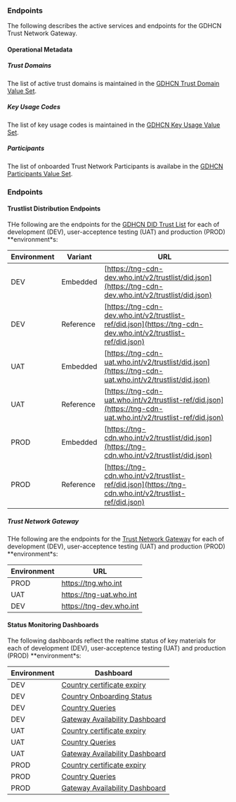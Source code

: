 ### Endpoints 

The following describes the active services and endpoints for the GDHCN Trust Network Gateway.

#### Operational Metadata
##### Trust Domains

The list of active trust domains is maintained in the [GDHCN Trust Domain Value Set](ValueSet-WHO.TRUST.DOMAIN.html).


##### Key Usage Codes

The list of key usage codes is maintained in the [GDHCN Key Usage Value Set](ValueSet-WHO.TRUST.KEYUSAGE.html).


##### Participants

The list of onboarded Trust Network Participants is availabe in the  [GDHCN Participants Value Set](ValueSet-Participants.html).


### Endpoints

#### Trustlist Distribution Endpoints

THe following are the endpoints for the [GDHCN DID Trust List](concepts_did_gdhcn.html) for each of development (DEV), user-acceptence testing (UAT) and production (PROD) **environment*s:

|  Environment   |      Variant         | URL                                                                                     |
|---------|------------|--------------------------------------------------------------------------------------------------------------|
|  DEV   |  Embedded    | [https://tng-cdn-dev.who.int/v2/trustlist/did.json](https://tng-cdn-dev.who.int/v2/trustlist/did.json)         |
|  DEV  | Reference  | [https://tng-cdn-dev.who.int/v2/trustlist-ref/did.json](https://tng-cdn-dev.who.int/v2/trustlist-ref/did.json) |
|   UAT   |  Embedded   | [https://tng-cdn-uat.who.int/v2/trustlist/did.json](https://tng-cdn-uat.who.int/v2/trustlist/did.json)         |
|    UAT   | Reference  | [https://tng-cdn-uat.who.int/v2/trustlist-ref/did.json](https://tng-cdn-uat.who.int/v2/trustlist-ref/did.json) |
|  PROD  |  Embedded   | [https://tng-cdn.who.int/v2/trustlist/did.json](https://tng-cdn.who.int/v2/trustlist/did.json)         |
| PROD | Reference  | [https://tng-cdn.who.int/v2/trustlist-ref/did.json](https://tng-cdn.who.int/v2/trustlist-ref/did.json) |



##### Trust Network Gateway 


THe following are the endpoints for the [Trust Network Gateway](concepts.html#trust-network-gateway-tng) for each of development (DEV), user-acceptence testing (UAT) and production (PROD) **environment*s:

| Environment | URL |
|-------------|-----|
| PROD |	 https://tng.who.int |
| UAT |	 https://tng-uat.who.int |
| DEV |	 https://tng-dev.who.int |




#### Status Monitoring Dashboards

The following dashboards reflect the realtime status of key materials for each of development (DEV), user-acceptence testing (UAT) and production (PROD) **environment*s:


| Environment | Dashboard | 
|----------|--------------|
| DEV | [Country certificate expiry](https://tng-monitor-dev.who.int/grafana/d/dev-cert-expiry/dev-country-certificate-expiry) |
| DEV | [Country Onboarding Status](https://tng-monitor-dev.who.int/grafana/d/ddh0xqz9diio0c/dev-country-onboarding-status) |
| DEV | [Country Queries](https://tng-monitor-dev.who.int/grafana/d/dev-country-queries/dev-country-queries) |
| DEV | [Gateway Availability Dashboard](https://tng-monitor-dev.who.int/grafana/d/gw-availability/dev-gateway-availability-dashboard) |
| UAT | [Country certificate expiry](https://tng-monitor-uat.who.int/grafana/d/uat-cert-expiry/uat-country-certificate-expiry) |
| UAT | [Country Queries](https://tng-monitor-uat.who.int/grafana/d/uat-country-queries/uat-country-queries)  |
| UAT | [Gateway Availability Dashboard](https://tng-monitor-uat.who.int/grafana/d/c3ed3dbe-6cc0-4f16-8f0a-c7bcebd36420/uat-gateway-availability-dashboard) |
| PROD | [Country certificate expiry](https://tng-monitor.who.int/grafana/d/cert-expiry/prod-country-certificate-expiry) |
| PROD | [Country Queries](https://tng-monitor.who.int/grafana/d/prod-country-queries/prod-country-queries) |
| PROD | [Gateway Availability Dashboard](https://tng-monitor.who.int/grafana/d/gateway-availability/prod-gateway-availability-dashboard) |
